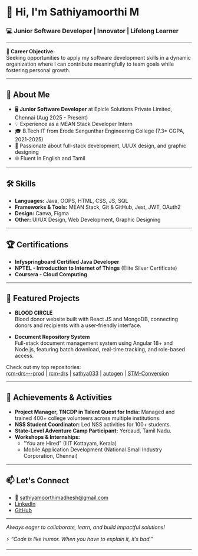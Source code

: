 # 👋 Hi, I'm Sathiyamoorthi M

### 💻 Junior Software Developer | Innovator | Lifelong Learner

---

**🌟 Career Objective:**  
Seeking opportunities to apply my software development skills in a dynamic organization where I can contribute meaningfully to team goals while fostering personal growth.

---

## 🚀 About Me

- 🖥️ **Junior Software Developer** at Epicle Solutions Private Limited, Chennai (Aug 2025 - Present)
- 💡 Experience as a MEAN Stack Developer Intern
- 🎓 B.Tech IT from Erode Sengunthar Engineering College (7.3* CGPA, 2021-2025)
- 🌱 Passionate about full-stack development, UI/UX design, and graphic designing
- 🌐 Fluent in English and Tamil

---

## 🛠️ Skills

- **Languages:** Java, OOPS, HTML, CSS, JS, SQL
- **Frameworks & Tools:** MEAN Stack, Git & GitHub, Jest, JWT, OAuth2
- **Design:** Canva, Figma
- **Other:** UI/UX Design, Web Development, Graphic Designing

---

## 🏆 Certifications

- **Infyspringboard Certified Java Developer**
- **NPTEL - Introduction to Internet of Things** (Elite Silver Certificate)
- **Coursera - Cloud Computing**

---

## 🌟 Featured Projects

- **BLOOD CIRCLE**  
  Blood donor website built with React JS and MongoDB, connecting donors and recipients with a user-friendly interface.

- **Document Repository System**  
  Full-stack document management system using Angular 18+ and Node.js, featuring batch download, real-time tracking, and role-based access.

Check out my top repositories:  
[rcm-drs---prod](https://github.com/sathiyamoorthi-madhesh/rcm-drs---prod) | [rcm-drs](https://github.com/sathiyamoorthi-madhesh/rcm-drs) | [sathya033](https://github.com/sathiyamoorthi-madhesh/sathya033) | [autogen](https://github.com/sathiyamoorthi-madhesh/autogen) | [STM-Conversion](https://github.com/sathiyamoorthi-madhesh/STM-Conversion)

---

## 📌 Achievements & Activities

- **Project Manager, TNCDP in Talent Quest for India:** Managed and trained 400+ college volunteers across multiple institutions.
- **NSS Student Coordinator:** Led NSS activities for 100+ students.
- **State-Level Adventure Camp Participant:** Yercaud, Tamil Nadu.
- **Workshops & Internships:**  
  - "You are Hired" (IIIT Kottayam, Kerala)  
  - Mobile Application Development (National Small Industry Corporation, Chennai)

---

## 📫 Let's Connect

- 📧 sathiyamoorthimadhesh@gmail.com
- [LinkedIn](https://www.linkedin.com/in/sathiyamoorthi-madhesh)
- [GitHub](https://github.com/sathya033)

---

_Always eager to collaborate, learn, and build impactful solutions!_

⚡ *“Code is like humor. When you have to explain it, it’s bad.”*  

---

